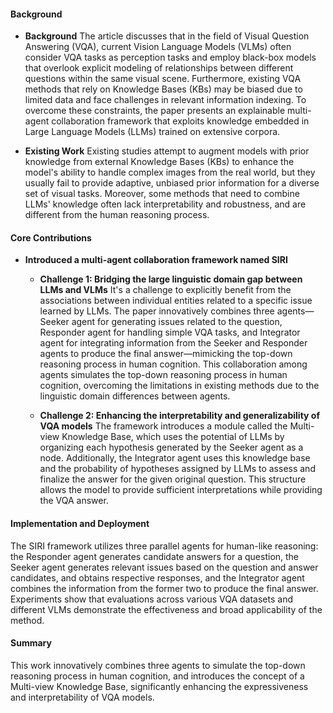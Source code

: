 #### Background
- **Background** 
The article discusses that in the field of Visual Question Answering (VQA), current Vision Language Models (VLMs) often consider VQA tasks as perception tasks and employ black-box models that overlook explicit modeling of relationships between different questions within the same visual scene. Furthermore, existing VQA methods that rely on Knowledge Bases (KBs) may be biased due to limited data and face challenges in relevant information indexing. To overcome these constraints, the paper presents an explainable multi-agent collaboration framework that exploits knowledge embedded in Large Language Models (LLMs) trained on extensive corpora.

- **Existing Work**
Existing studies attempt to augment models with prior knowledge from external Knowledge Bases (KBs) to enhance the model's ability to handle complex images from the real world, but they usually fail to provide adaptive, unbiased prior information for a diverse set of visual tasks. Moreover, some methods that need to combine LLMs' knowledge often lack interpretability and robustness, and are different from the human reasoning process.

#### Core Contributions
- **Introduced a multi-agent collaboration framework named SIRI**
  - **Challenge 1: Bridging the large linguistic domain gap between LLMs and VLMs** 
      It's a challenge to explicitly benefit from the associations between individual entities related to a specific issue learned by LLMs. The paper innovatively combines three agents—Seeker agent for generating issues related to the question, Responder agent for handling simple VQA tasks, and Integrator agent for integrating information from the Seeker and Responder agents to produce the final answer—mimicking the top-down reasoning process in human cognition. This collaboration among agents simulates the top-down reasoning process in human cognition, overcoming the limitations in existing methods due to the linguistic domain differences between agents.

  - **Challenge 2: Enhancing the interpretability and generalizability of VQA models**
      The framework introduces a module called the Multi-view Knowledge Base, which uses the potential of LLMs by organizing each hypothesis generated by the Seeker agent as a node. Additionally, the Integrator agent uses this knowledge base and the probability of hypotheses assigned by LLMs to assess and finalize the answer for the given original question. This structure allows the model to provide sufficient interpretations while providing the VQA answer.

#### Implementation and Deployment
The SIRI framework utilizes three parallel agents for human-like reasoning: the Responder agent generates candidate answers for a question, the Seeker agent generates relevant issues based on the question and answer candidates, and obtains respective responses, and the Integrator agent combines the information from the former two to produce the final answer. Experiments show that evaluations across various VQA datasets and different VLMs demonstrate the effectiveness and broad applicability of the method.

#### Summary
This work innovatively combines three agents to simulate the top-down reasoning process in human cognition, and introduces the concept of a Multi-view Knowledge Base, significantly enhancing the expressiveness and interpretability of VQA models.